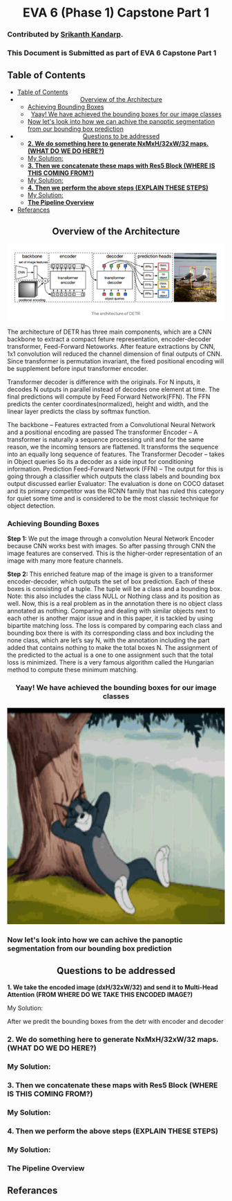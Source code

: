 <div align="center">
    <h1>
        EVA 6 (Phase 1) Capstone Part 1<br/>
</div>

### Contributed by [Srikanth Kandarp](https://github.com/silicon-ninja).

### This Document is Submitted as part of EVA 6 Capstone Part 1


## Table of Contents 
- [Table of Contents](#table-of-contents)
- [<center> Overview of the Architecture </center>](#center-overview-of-the-architecture-center)
  - [Achieving Bounding Boxes](#achieving-bounding-boxes)
  - [<center> Yaay! We have achieved the bounding boxes for our image classes </center>](#center-yaay-we-have-achieved-the-bounding-boxes-for-our-image-classes-center)
  - [Now let's look into how we can achive the panoptic segmentation from our bounding box prediction](#now-lets-look-into-how-we-can-achive-the-panoptic-segmentation-from-our-bounding-box-prediction)
- [<center>Questions to be addressed</center>](#centerquestions-to-be-addressedcenter)
  - [<b>2. We do something here to generate NxMxH/32xW/32 maps. (WHAT DO WE DO HERE?)</b>](#b2-we-do-something-here-to-generate-nxmxh32xw32-maps-what-do-we-do-hereb)
  - [My Solution:](#my-solution)
  - [<b>3. Then we concatenate these maps with Res5 Block (WHERE IS THIS COMING FROM?)</b>](#b3-then-we-concatenate-these-maps-with-res5-block-where-is-this-coming-fromb)
  - [My Solution:](#my-solution-1)
  - [<b>4. Then we perform the above steps (EXPLAIN THESE STEPS) </b>](#b4-then-we-perform-the-above-steps-explain-these-steps-b)
  - [My Solution:](#my-solution-2)
  - [<b>The Pipeline Overview </b>](#bthe-pipeline-overview-b)
- [Referances](#referances)



## <center> Overview of the Architecture </center> 

<img src="../assets/detr_arch_1.png"/> 

The architecture of DETR has three main components, which are a CNN backbone to extract a compact feture representation, encoder-decoder transformer, Feed-Forward Netoworks.
After feature extractions by CNN, 1x1 convolution will reduced the channel dimension of final outputs of CNN. Since transformer is permutation invariant, the fixed positional encoding will be supplement before input transformer encoder.

Transformer decoder is difference with the originals. For N inputs, it decodes N outputs in parallel instead of decodes one element at time. The final predictions will compute by Feed Forward Network(FFN). The FFN predicts the center coordinates(normalized), height and width, and the linear layer predicts the class by softmax function.

The backbone – Features extracted from a Convolutional Neural Network and a positional encoding are passed 
The transformer Encoder – A transformer is naturally a sequence processing unit and for the same reason, we the incoming tensors are flattened. It transforms the sequence into an equally long sequence of features.
The Transformer Decoder – takes in Object queries So its a decoder as a side input for conditioning information. 
Prediction Feed-Forward Network (FFN) – The output for this is going through a classifier which outputs the class labels and bounding box output discussed earlier
Evaluator: 
The evaluation is done on COCO dataset and its primary competitor was the RCNN family that has ruled this category for quiet some time and is considered to be the most classic technique for object detection. 

### Achieving Bounding Boxes 

<b>Step 1: </b>
We put the image through a convolution Neural Network Encoder because CNN works best with images. So after passing through CNN the image features are conserved. This is the higher-order representation of an image with many more feature channels. 

<b>Step 2: </b>
This enriched feature map of the image is given to a transformer encoder-decoder, which outputs the set of box prediction. Each of these boxes is consisting of a tuple. The tuple will be a class and a bounding box. Note: this also includes the class NULL or Nothing class and its position as well.
Now, this is a real problem as in the annotation there is no object class annotated as nothing. Comparing and dealing with similar objects next to each other is another major issue and in this paper, it is tackled by using bipartite matching loss. The loss is compared by comparing each class and bounding box there is with its corresponding class and box including the none class, which are let’s say N, with the annotation including the part added that contains nothing to make the total boxes N. The assignment of the predicted to the actual is a one to one assignment such that the total loss is minimized. There is a very famous algorithm called the Hungarian method to compute these minimum matching. 

### <center>Yaay! We have achieved the bounding boxes for our image classes</center> 

<p align="center">
    
  <img width="600" height="500" src="../assets/tom.gif">
    
</p>


### Now let's look into how we can achive the panoptic segmentation from our bounding box prediction 
## <center>Questions to be addressed</center> 


<b> 1. We take the encoded image (dxH/32xW/32) and send it to Multi-Head Attention (FROM WHERE DO WE TAKE THIS ENCODED IMAGE?)</b>

 My Solution:

After we predit the bounding boxes from the detr with encoder and decoder 

### <b>2. We do something here to generate NxMxH/32xW/32 maps. (WHAT DO WE DO HERE?)</b>

### My Solution:


### <b>3. Then we concatenate these maps with Res5 Block (WHERE IS THIS COMING FROM?)</b>

### My Solution: 





### <b>4. Then we perform the above steps (EXPLAIN THESE STEPS) </b>

### My Solution: 


### <b>The Pipeline Overview </b>


## Referances 

